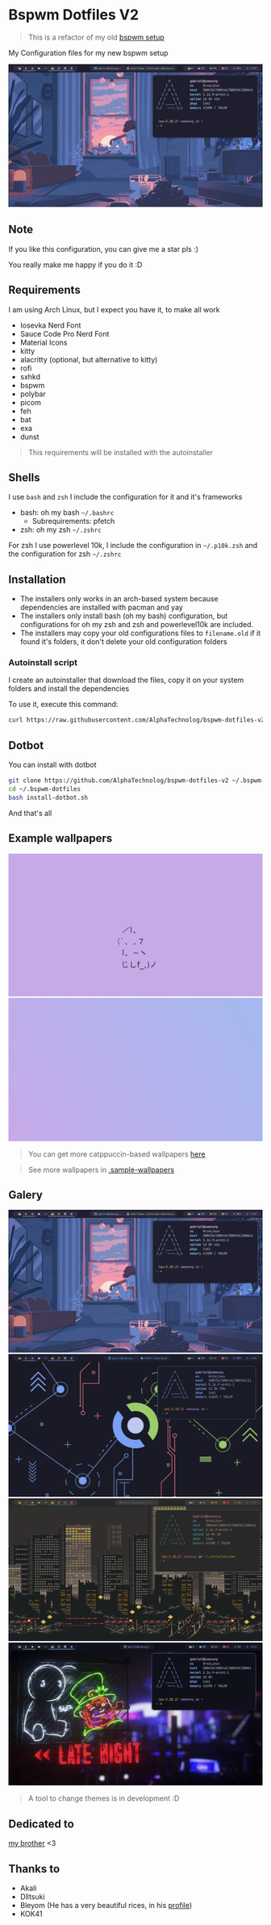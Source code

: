 # Bspwm Dotfiles V2

> This is a refactor of my old [bspwm setup](https://github.com/AlphaTechnolog/bspwm-dotfiles)

My Configuration files for my new bspwm setup

![rice](./.misc/rice.png)

## Note

If you like this configuration, you can give me a star pls :)

You really make me happy if you do it :D

## Requirements

I am using Arch Linux, but I expect you have it, to make all work

- Iosevka Nerd Font
- Sauce Code Pro Nerd Font
- Material Icons
- kitty
- alacritty (optional, but alternative to kitty)
- rofi
- sxhkd
- bspwm
- polybar
- picom
- feh
- bat
- exa
- dunst

> This requirements will be installed with the autoinstaller

## Shells

I use `bash` and `zsh` I include the configuration for it and it's frameworks

- bash: oh my bash `~/.bashrc`
  - Subrequirements: pfetch
- zsh: oh my zsh `~/.zshrc`

For zsh I use powerlevel 10k, I include the configuration in `~/.p10k.zsh` and
the configuration for zsh `~/.zshrc`

## Installation

- The installers only works in an arch-based system because dependencies are installed with pacman and yay
- The installers only install bash (oh my bash) configuration, but configurations for oh my zsh and zsh and powerlevel10k are included.
- The installers may copy your old configurations files to `filename.old` if it found it's folders, it don't delete your old configuration folders

### Autoinstall script

I create an autoinstaller that download the files, copy it on your system folders
and install the dependencies

To use it, execute this command:

```sh
curl https://raw.githubusercontent.com/AlphaTechnolog/bspwm-dotfiles-v2/main/install.sh | bash
```

## Dotbot

You can install with dotbot

```sh
git clone https://github.com/AlphaTechnolog/bspwm-dotfiles-v2 ~/.bspwm-dotfiles
cd ~/.bspwm-dotfiles
bash install-dotbot.sh
```

And that's all

## Example wallpapers

![catppuccin-cat](./.sample-wallpapers/catppuccin-cat.png)
![magenta-blue](./.sample-wallpapers/magenta-blue.png)

> You can get more catppuccin-based wallpapers [here](https://github.com/catppuccin/wallpapers)

> See more wallpapers in [.sample-wallpapers](https://github.com/AlphaTechnolog/bspwm-dotfiles-v2/tree/main/.sample-wallpapers)

## Galery

![catppuccin](./.misc/showcase/catppuccin.png)
![tokyonight](./.misc/showcase/tokyonight.png)
![gruvbox](./.misc/showcase/gruvbox.png)
![material-ocean](./.misc/showcase/material-ocean.png)

> A tool to change themes is in development :D

## Dedicated to

[my brother](https://github.com/Jags1906) <3

## Thanks to

- Akali
- Dlltsuki
- Bleyom (He has a very beautiful rices, in his [profile](https://github.com/Bleyom))
- KOK41
